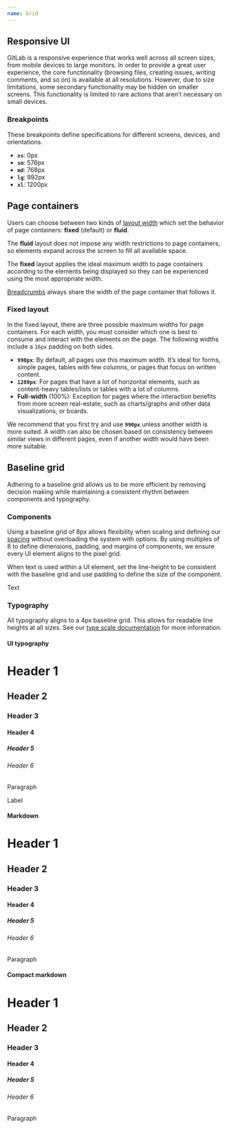 ```yaml
---
name: Grid
---
```


## Responsive UI

GitLab is a responsive experience that works well across all screen sizes, from mobile devices to large monitors. In order to provide a great user experience, the core functionality (browsing files, creating issues, writing comments, and so on) is available at all resolutions. However, due to size limitations, some secondary functionality may be hidden on smaller screens. This functionality is limited to rare actions that aren’t necessary on small devices.

### Breakpoints

These breakpoints define specifications for different screens, devices, and orientations.

- **`xs`**: 0px
- **`sm`**: 576px
- **`md`**: 768px
- **`lg`**: 992px
- **`xl`**: 1200px

## Page containers

Users can choose between two kinds of [layout width](https://docs.gitlab.com/ee/user/profile/preferences.html#layout-width) which set the behavior of page containers: **fixed** (default) or **fluid**.

The **fluid** layout does not impose any width restrictions to page containers, so elements expand across the screen to fill all available space.

The **fixed** layout applies the ideal maximum width to page containers according to the elements being displayed so they can be experienced using the most appropriate width.

[Breadcrumbs](/components/breadcrumb) always share the width of the page container that follows it.

### Fixed layout

In the fixed layout, there are three possible maximum widths for page containers. For each width, you must consider which one is best to consume and interact with the elements on the page. The following widths include a `16px` padding on both sides.

- **`990px`**: By default, all pages use this maximum width. It’s ideal for forms, simple pages, tables with few columns, or pages that focus on written content.
- **`1280px`**: For pages that have a lot of horizontal elements, such as content-heavy tables/lists or tables with a lot of columns.
- **Full-width** (100%): Exception for pages where the interaction benefits from more screen real-estate, such as charts/graphs and other data visualizations, or boards.

We recommend that you first try and use **`990px`** unless another width is more suited. A width can also be chosen based on consistency between similar views in different pages, even if another width would have been more suitable.

## Baseline grid

Adhering to a baseline grid allows us to be more efficient by removing decision making while maintaining a consistent rhythm between components and typography.

### Components

Using a baseline grid of 8px allows flexibility when scaling and defining our [spacing](/layout/spacing) without overloading the system with options. By using multiples of 8 to define dimensions, padding, and margins of components, we ensure every UI element aligns to the pixel grid.

<div class="baseline a-center m-b-6">
  <div class="w-13 h-3"></div>
  <div class="w-13 h-5 c-blue-background-300"></div>
  <div class="w-13 h-3"></div>
  <div class="w-13 h-6 c-blue-background-300"></div>
  <div class="w-13 h-3"></div>
  <div class="w-13 h-7 c-blue-background-300"></div>
  <div class="w-13 h-3"></div>
  <div class="w-13 h-3"></div>
</div>

When text is used within a UI element, set the line-height to be consistent with the baseline grid and use padding to define the size of the component.

<div class="baseline a-center">
  <div class="w-13 h-3"></div>
  <div class="w-13 h-3 c-orange-background-200"></div>
  <div class="w-13 h-3 c-green-background-200"></div>
  <div class="w-13 h-5 c-blue-background-300 label">Text</div>
  <div class="w-13 h-3 c-green-background-200"></div>
  <div class="w-13 h-3 c-orange-background-200"></div>
  <div class="w-13 h-3"></div>
  <div class="w-13 h-3"></div>
</div>

### Typography

All typography aligns to a 4px baseline grid. This allows for readable line heights at all sizes. See our [type scale documentation](/product-foundations/type-scales) for more information.

#### UI typography

<div class="baseline--typography distributed">
  <h1>Header 1</h1>
  <h2>Header 2</h2>
  <h3>Header 3</h3>
  <h4>Header 4</h4>
  <h5>Header 5</h5>
  <h6>Header 6</h6>
  <p>Paragraph</p>
<span class="label">Label</span></div>

#### Markdown

<div class="baseline--typography">
  <h1>Header 1</h1>
  <h2>Header 2</h2>
  <h3>Header 3</h3>
  <h4>Header 4</h4>
  <h5>Header 5</h5>
  <h6>Header 6</h6>
  <p>Paragraph</p>
</div>

#### Compact markdown

<div class="baseline--typography md compact">
  <h1>Header 1</h1>
  <h2>Header 2</h2>
  <h3>Header 3</h3>
  <h4>Header 4</h4>
  <h5>Header 5</h5>
  <h6>Header 6</h6>
  <p>Paragraph</p>
</div>
